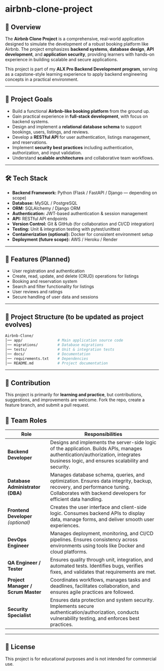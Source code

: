 # airbnb-clone-project

## 📌 Overview

The **Airbnb Clone Project** is a comprehensive, real-world application designed to simulate the development of a robust booking platform like Airbnb. The project emphasizes **backend systems**, **database design**, **API development**, and **application security**, providing learners with hands-on experience in building scalable and secure applications.

This project is part of my **ALX Pro Backend Development program**, serving as a capstone-style learning experience to apply backend engineering concepts in a practical environment.

---

## 🎯 Project Goals

* Build a functional **Airbnb-like booking platform** from the ground up.
* Gain practical experience in **full-stack development**, with focus on backend systems.
* Design and implement a **relational database schema** to support bookings, users, listings, and reviews.
* Develop a **RESTful API** for user authentication, listings management, and reservations.
* Implement **security best practices** including authentication, authorization, and input validation.
* Understand **scalable architectures** and collaborative team workflows.

---

## 🛠️ Tech Stack

* **Backend Framework:** Python (Flask / FastAPI / Django — depending on scope)
* **Database:** MySQL / PostgreSQL
* **ORM:** SQLAlchemy / Django ORM
* **Authentication:** JWT-based authentication & session management
* **API:** RESTful API endpoints
* **Version Control:** Git & GitHub (for collaboration and CI/CD integration)
* **Testing:** Unit & integration testing with pytest/unittest
* **Containerization (optional):** Docker for consistent environment setup
* **Deployment (future scope):** AWS / Heroku / Render

---

## 🚀 Features (Planned)

* User registration and authentication
* Create, read, update, and delete (CRUD) operations for listings
* Booking and reservation system
* Search and filter functionality for listings
* User reviews and ratings
* Secure handling of user data and sessions

---

## 📂 Project Structure (to be updated as project evolves)

```bash
Airbnb-Clone/
│── app/                # Main application source code  
│── migrations/         # Database migrations  
│── tests/              # Unit & integration tests  
│── docs/               # Documentation  
│── requirements.txt    # Dependencies  
│── README.md           # Project documentation  
```

---

## 🤝 Contribution

This project is primarily for **learning and practice**, but contributions, suggestions, and improvements are welcome. Fork the repo, create a feature branch, and submit a pull request.

## 👥 Team Roles
| **Role**                            | **Responsibilities**                                                                                                                                                                    |
| ----------------------------------- | --------------------------------------------------------------------------------------------------------------------------------------------------------------------------------------- |
| **Backend Developer**               | Designs and implements the server-side logic of the application. Builds APIs, manages authentication/authorization, integrates business logic, and ensures scalability and security.    |
| **Database Administrator (DBA)**    | Manages database schema, queries, and optimization. Ensures data integrity, backup, recovery, and performance tuning. Collaborates with backend developers for efficient data handling. |
| **Frontend Developer** *(optional)* | Creates the user interface and client-side logic. Consumes backend APIs to display data, manage forms, and deliver smooth user experiences.                                             |
| **DevOps Engineer**                 | Manages deployment, monitoring, and CI/CD pipelines. Ensures consistency across environments using tools like Docker and cloud platforms.                                               |
| **QA Engineer / Tester**            | Ensures quality through unit, integration, and automated tests. Identifies bugs, verifies fixes, and validates that requirements are met.                                               |
| **Project Manager / Scrum Master**  | Coordinates workflows, manages tasks and deadlines, facilitates collaboration, and ensures agile practices are followed.                                                                |
| **Security Specialist**             | Ensures data protection and system security. Implements secure authentication/authorization, conducts vulnerability testing, and enforces best practices.                               |


---

## 📜 License

This project is for educational purposes and is not intended for commercial use.


